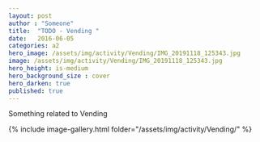 ```yaml
---
layout: post
author : "Someone"
title:  "TODO - Vending "
date:   2016-06-05
categories: a2
hero_image: /assets/img/activity/Vending/IMG_20191118_125343.jpg
image: /assets/img/activity/Vending/IMG_20191118_125343.jpg
hero_height: is-medium
hero_background_size : cover
hero_darken: true
published: true
---
```


Something related to Vending

{% include image-gallery.html folder="/assets/img/activity/Vending/" %}